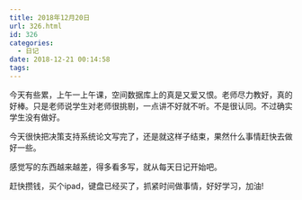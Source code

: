 ```yaml
---
title: 2018年12月20日
url: 326.html
id: 326
categories:
  - 日记
date: 2018-12-21 00:14:58
tags:
---
```


今天有些累，上午一上午课，空间数据库上的真是又爱又恨。老师尽力教好，真的好棒。只是老师说学生对老师很挑剔，一点讲不好就不听。不是很认同。不过确实学生没有做好。

今天很快把决策支持系统论文写完了，还是就这样子结束，果然什么事情赶快去做好一些。

感觉写的东西越来越差，得多看多写，就从每天日记开始吧。

赶快攒钱，买个ipad，键盘已经买了，抓紧时间做事情，好好学习，加油!
